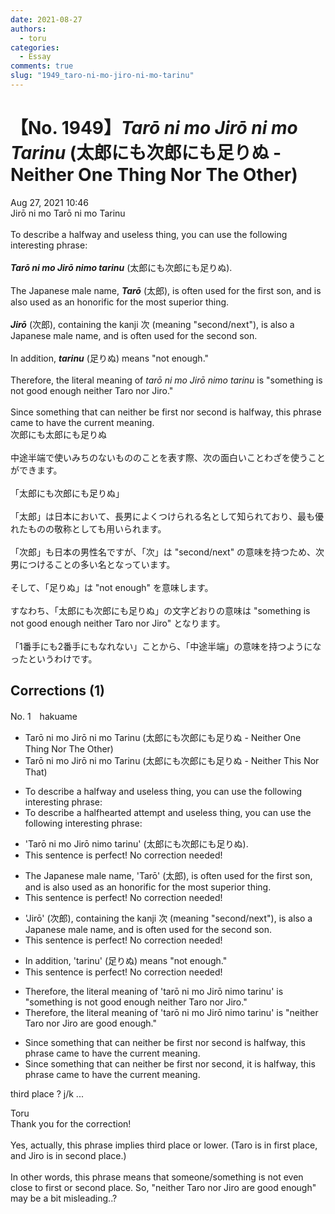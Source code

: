 ```yaml
---
date: 2021-08-27
authors:
  - toru
categories:
  - Essay
comments: true
slug: "1949_taro-ni-mo-jiro-ni-mo-tarinu"
---
```


# 【No. 1949】<strong><em>Tarō ni mo Jirō ni mo Tarinu</strong></em> (太郎にも次郎にも足りぬ - Neither One Thing Nor The Other)
<div class="date">Aug 27, 2021 10:46</div>
<div id="post"><div id="body_show_ori">
Jirō ni mo Tarō ni mo Tarinu<br/><br/>To describe a halfway and useless thing, you can use the following interesting phrase:<br/><br/><strong><em>Tarō ni mo Jirō nimo tarinu</em></strong> (太郎にも次郎にも足りぬ).<br/><br/>The Japanese male name, <strong><em>Tarō</em></strong> (太郎), is often used for the first son, and is also used as an honorific for the most superior thing.<br/><br/><strong><em>Jirō</em></strong> (次郎), containing the kanji 次 (meaning "second/next"), is also a Japanese male name, and is often used for the second son.<br/><br/>In addition, <strong><em>tarinu</em></strong> (足りぬ) means "not enough."<br/><br/>Therefore, the literal meaning of <em>tarō ni mo Jirō nimo tarinu</em> is "something is not good enough neither Taro nor Jiro."<br/><br/>Since something that can neither be first nor second is halfway, this phrase came to have the current meaning.
</div></div>

<!-- more -->

<div id="post_ja"><div id="body_show_mo">
次郎にも太郎にも足りぬ<br/><br/>中途半端で使いみちのないもののことを表す際、次の面白いことわざを使うことができます。<br/><br/>「太郎にも次郎にも足りぬ」<br/><br/>「太郎」は日本において、長男によくつけられる名として知られており、最も優れたものの敬称としても用いられます。<br/><br/>「次郎」も日本の男性名ですが、「次」は "second/next" の意味を持つため、次男につけることの多い名となっています。<br/><br/>そして、「足りぬ」は "not enough" を意味します。<br/><br/>すなわち、「太郎にも次郎にも足りぬ」の文字どおりの意味は "something is not good enough neither Taro nor Jiro" となります。<br/><br/>「1番手にも2番手にもなれない」ことから、「中途半端」の意味を持つようになったというわけです。
</div></div>

## Corrections (1)
<div id="block"><div class="first_name"> No. 1　<span class="just_name">hakuame</span></div><div id="block2">
<ul class="correction_field">
<li class="incorrect">Tarō ni mo Jirō ni mo Tarinu (太郎にも次郎にも足りぬ - Neither One Thing Nor The Other)</li>
<li class="corrected correct">
Tarō ni mo Jirō ni mo Tarinu (太郎にも次郎にも足りぬ - Neither<span class="f_blue"> This Nor That</span>)
</li>
</ul>
<ul class="correction_field">
<li class="incorrect">To describe a halfway and useless thing, you can use the following interesting phrase:</li>
<li class="corrected correct">
To describe a <span class="f_blue">halfhearted</span> <span class="f_blue">attempt</span> and useless thing, you can use the following interesting phrase:
</li>
</ul>
<ul class="correction_field">
<li class="incorrect">'Tarō ni mo Jirō nimo tarinu' (太郎にも次郎にも足りぬ).</li>
<li class="corrected perfect">This sentence is perfect! No correction needed!</li>
</ul>
<ul class="correction_field">
<li class="incorrect">The Japanese male name, 'Tarō' (太郎), is often used for the first son, and is also used as an honorific for the most superior thing.</li>
<li class="corrected perfect">This sentence is perfect! No correction needed!</li>
</ul>
<ul class="correction_field">
<li class="incorrect">'Jirō' (次郎), containing the kanji 次 (meaning "second/next"), is also a Japanese male name, and is often used for the second son.</li>
<li class="corrected perfect">This sentence is perfect! No correction needed!</li>
</ul>
<ul class="correction_field">
<li class="incorrect">In addition, 'tarinu' (足りぬ) means "not enough."</li>
<li class="corrected perfect">This sentence is perfect! No correction needed!</li>
</ul>
<ul class="correction_field">
<li class="incorrect">Therefore, the literal meaning of 'tarō ni mo Jirō nimo tarinu' is "something is not good enough neither Taro nor Jiro."</li>
<li class="corrected correct">
Therefore, the literal meaning of 'tarō ni mo Jirō nimo tarinu' is "<span class="f_blue">neither Taro nor Jiro are good enough.</span>"
</li>
</ul>
<ul class="correction_field">
<li class="incorrect">Since something that can neither be first nor second is halfway, this phrase came to have the current meaning.</li>
<li class="corrected correct">
Since something that can neither be first nor second, it is halfway, this phrase came to have the current meaning.
</li>
</ul>
<p class="comment_small">
 third place ?  j/k ...
</p>

</div><div class="name"><span class="just_name">Toru</span><br>
Thank you for the correction!<br/><br/>Yes, actually, this phrase implies third place or lower. (Taro is in first place, and Jiro is in second place.)<br/><br/>In other words, this phrase means that someone/something is not even close to first or second place. So, "neither Taro nor Jiro are good enough" may be a bit misleading..?
</div>
</div>
